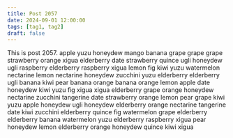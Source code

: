 ```yaml
---
title: Post 2057
date: 2024-09-01 12:00:00
tags: [tag1, tag2]
draft: false
---
```

This is post 2057.
apple
yuzu
honeydew
mango
banana
grape
grape
grape
strawberry
orange
xigua
elderberry
date
strawberry
quince
ugli
honeydew
ugli
raspberry
elderberry
raspberry
xigua
lemon
fig
kiwi
yuzu
watermelon
nectarine
lemon
nectarine
honeydew
zucchini
yuzu
elderberry
elderberry
ugli
banana
kiwi
pear
banana
orange
banana
orange
lemon
apple
date
honeydew
kiwi
yuzu
fig
xigua
xigua
elderberry
grape
orange
honeydew
nectarine
zucchini
tangerine
date
strawberry
orange
lemon
pear
grape
kiwi
yuzu
apple
honeydew
ugli
honeydew
elderberry
orange
nectarine
tangerine
date
kiwi
zucchini
elderberry
quince
fig
watermelon
grape
elderberry
elderberry
banana
watermelon
yuzu
elderberry
raspberry
xigua
pear
honeydew
lemon
elderberry
orange
honeydew
quince
kiwi
xigua
